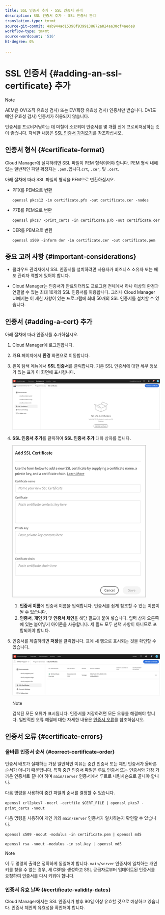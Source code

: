 ```yaml
---
title: SSL 인증서 추가 - SSL 인증서 관리
description: SSL 인증서 추가 - SSL 인증서 관리
translation-type: tm+mt
source-git-commit: 4ab944ad15390f9399138672a024aa30cf4aede8
workflow-type: tm+mt
source-wordcount: '516'
ht-degree: 0%

---
```



# SSL 인증서 {#adding-an-ssl-certificate} 추가

>[!NOTE]
>AEM은 OV(조직 유효성 검사) 또는 EV(확장 유효성 검사) 인증서만 받습니다. DV(도메인 유효성 검사) 인증서가 허용되지 않습니다.

인증서를 프로비저닝하는 데 며칠이 소요되며 인증서를 몇 개월 전에 프로비저닝하는 것이 좋습니다. 자세한 내용은 [SSL 인증서 가져오기](/help/implementing/cloud-manager/managing-ssl-certifications/get-ssl-certificate.md)를 참조하십시오.

## 인증서 형식 {#certificate-format}

Cloud Manager에 설치하려면 SSL 파일이 PEM 형식이어야 합니다. PEM 형식 내에 있는 일반적인 파일 확장자는 `.pem,`입니다.`crt`, `.cer`, 및 `.cert`.

아래 절차에 따라 SSL 파일의 형식을 PEM으로 변환하십시오.

* PFX를 PEM으로 변환

   `openssl pkcs12 -in certificate.pfx -out certificate.cer -nodes`

* P7B를 PEM으로 변환

   `openssl pkcs7 -print_certs -in certificate.p7b -out certificate.cer`

* DER를 PEM으로 변환

   `openssl x509 -inform der -in certificate.cer -out certificate.pem`

## 중요 고려 사항 {#important-considerations}

* 클라우드 관리자에서 SSL 인증서를 설치하려면 사용자가 비즈니스 소유자 또는 배포 관리자 역할에 있어야 합니다.

* Cloud Manager는 인증서가 만료되더라도 프로그램 전체에서 하나 이상의 환경과 연결할 수 있는 최대 10개의 SSL 인증서를 허용합니다. 그러나 Cloud Manager UI에서는 이 제한 사항이 있는 프로그램에 최대 50개의 SSL 인증서를 설치할 수 있습니다.

## 인증서 {#adding-a-cert} 추가

아래 절차에 따라 인증서를 추가하십시오.

1. Cloud Manager에 로그인합니다.
1. **개요** 페이지에서 **환경** 화면으로 이동합니다.
1. 왼쪽 탐색 메뉴에서 **SSL 인증서**&#x200B;를 클릭합니다. 기존 SSL 인증서에 대한 세부 정보가 있는 표가 이 화면에 표시됩니다.

   ![](/help/implementing/cloud-manager/assets/ssl/ssl-cert-1.png)

1. **SSL 인증서 추가**&#x200B;를 클릭하여 **SSL 인증서 추가** 대화 상자를 엽니다.

   ![](/help/implementing/cloud-manager/assets/ssl/ssl-cert-02.png)

   1. **인증서 이름**&#x200B;에 인증서 이름을 입력합니다. 인증서를 쉽게 참조할 수 있는 이름이 될 수 있습니다.
   1. **인증서**, **개인 키** 및 **인증서 체인**을 해당 필드에 붙여 넣습니다. 입력 상자 오른쪽에 있는 붙여넣기 아이콘을 사용합니다.
세 필드 모두 선택 사항이 아니므로 포함되어야 합니다.

1. 인증서를 제출하려면 **저장**&#x200B;을 클릭합니다. 표에 새 행으로 표시되는 것을 확인할 수 있습니다.

   ![](/help/implementing/cloud-manager/assets/ssl/ssl-cert-3.png)
   >[!NOTE]
   >검색된 모든 오류가 표시됩니다. 인증서를 저장하려면 모든 오류를 해결해야 합니다. 일반적인 오류 해결에 대한 자세한 내용은 [인증서 오류](#certificate-errors)를 참조하십시오.

## 인증서 오류 {#certificate-errors}

### 올바른 인증서 순서 {#correct-certificate-order}

인증서 배포가 실패하는 가장 일반적인 이유는 중간 인증서 또는 체인 인증서가 올바른 순서가 아니기 때문입니다. 특히 중간 인증서 파일은 루트 인증서 또는 인증서와 가장 가까운 인증서로 끝나야 하며 `main/server` 인증서에서 루트로 내림차순으로 끝나야 합니다.

다음 명령을 사용하여 중간 파일의 순서를 결정할 수 있습니다.

`openssl crl2pkcs7 -nocrl -certfile $CERT_FILE | openssl pkcs7 -print_certs -noout`

다음 명령을 사용하여 개인 키와 `main/server` 인증서가 일치하는지 확인할 수 있습니다.

`openssl x509 -noout -modulus -in certificate.pem | openssl md5`

`openssl rsa -noout -modulus -in ssl.key | openssl md5`

>[!NOTE]
>이 두 명령의 출력은 정확하게 동일해야 합니다. `main/server` 인증서에 일치하는 개인 키를 찾을 수 없는 경우, 새 CSR을 생성하고 SSL 공급자로부터 업데이트된 인증서를 요청하여 인증서를 다시 키워야 합니다.

### 인증서 유효 날짜 {#certificate-validity-dates}

Cloud Manager에서는 SSL 인증서가 향후 90일 이상 유효할 것으로 예상하고 있습니다. 인증서 체인의 유효성을 확인해야 합니다.
